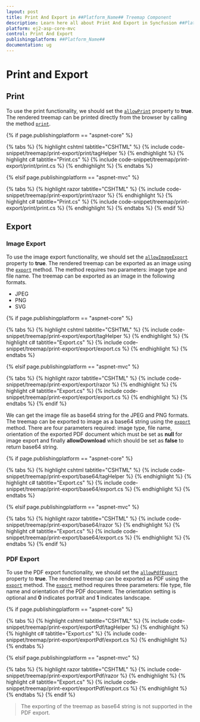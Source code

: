 ```yaml
---
layout: post
title: Print And Export in ##Platform_Name## Treemap Component
description: Learn here all about Print And Export in Syncfusion ##Platform_Name## Treemap component and more.
platform: ej2-asp-core-mvc
control: Print And Export
publishingplatform: ##Platform_Name##
documentation: ug
---
```


# Print and Export

## Print

To use the print functionality, we should set the [`allowPrint`](https://ej2.syncfusion.com/documentation/api/treemap/#allowprint) property to **true**. The rendered treemap can be printed directly from the browser by calling the method [`print`](https://ej2.syncfusion.com/documentation/api/treemap/#print).

{% if page.publishingplatform == "aspnet-core" %}

{% tabs %}
{% highlight cshtml tabtitle="CSHTML" %}
{% include code-snippet/treemap/print-export/print/tagHelper %}
{% endhighlight %}
{% highlight c# tabtitle="Print.cs" %}
{% include code-snippet/treemap/print-export/print/print.cs %}
{% endhighlight %}
{% endtabs %}

{% elsif page.publishingplatform == "aspnet-mvc" %}

{% tabs %}
{% highlight razor tabtitle="CSHTML" %}
{% include code-snippet/treemap/print-export/print/razor %}
{% endhighlight %}
{% highlight c# tabtitle="Print.cs" %}
{% include code-snippet/treemap/print-export/print/print.cs %}
{% endhighlight %}
{% endtabs %}
{% endif %}



## Export

### Image Export

To use the image export functionality, we should set the [`allowImageExport`](https://ej2.syncfusion.com/documentation/api/treemap/#allowimageexport) property to **true**. The rendered treemap can be exported as an image using the [`export`](https://ej2.syncfusion.com/documentation/api/treemap/#export) method. The method requires two parameters: image type and file name. The treemap can be exported as an image in the following formats.

* JPEG
* PNG
* SVG

{% if page.publishingplatform == "aspnet-core" %}

{% tabs %}
{% highlight cshtml tabtitle="CSHTML" %}
{% include code-snippet/treemap/print-export/export/tagHelper %}
{% endhighlight %}
{% highlight c# tabtitle="Export.cs" %}
{% include code-snippet/treemap/print-export/export/export.cs %}
{% endhighlight %}
{% endtabs %}

{% elsif page.publishingplatform == "aspnet-mvc" %}

{% tabs %}
{% highlight razor tabtitle="CSHTML" %}
{% include code-snippet/treemap/print-export/export/razor %}
{% endhighlight %}
{% highlight c# tabtitle="Export.cs" %}
{% include code-snippet/treemap/print-export/export/export.cs %}
{% endhighlight %}
{% endtabs %}
{% endif %}



We can get the image file as base64 string for the JPEG and PNG formats. The treemap can be exported to image as a base64 string using the [`export`](https://ej2.syncfusion.com/documentation/api/treemap/#export) method. There are four parameters required: image type, file name, orientation of the exported PDF document which must be set as **null** for image export and finally **allowDownload** which should be set as **false** to return base64 string.

{% if page.publishingplatform == "aspnet-core" %}

{% tabs %}
{% highlight cshtml tabtitle="CSHTML" %}
{% include code-snippet/treemap/print-export/base64/tagHelper %}
{% endhighlight %}
{% highlight c# tabtitle="Export.cs" %}
{% include code-snippet/treemap/print-export/base64/export.cs %}
{% endhighlight %}
{% endtabs %}

{% elsif page.publishingplatform == "aspnet-mvc" %}

{% tabs %}
{% highlight razor tabtitle="CSHTML" %}
{% include code-snippet/treemap/print-export/base64/razor %}
{% endhighlight %}
{% highlight c# tabtitle="Export.cs" %}
{% include code-snippet/treemap/print-export/base64/export.cs %}
{% endhighlight %}
{% endtabs %}
{% endif %}



### PDF Export

To use the PDF export functionality, we should set the [`allowPdfExport`](https://ej2.syncfusion.com/documentation/api/treemap/#allowpdfexport) property to **true**. The rendered treemap can be exported as PDF using the [`export`](https://ej2.syncfusion.com/documentation/api/treemap/#export) method. The [`export`](https://ej2.syncfusion.com/documentation/api/treemap/#export) method requires three parameters: file type, file name and orientation of the PDF document. The orientation setting is optional and **0** indicates portrait and **1** indicates landscape.

{% if page.publishingplatform == "aspnet-core" %}

{% tabs %}
{% highlight cshtml tabtitle="CSHTML" %}
{% include code-snippet/treemap/print-export/exportPdf/tagHelper %}
{% endhighlight %}
{% highlight c# tabtitle="Export.cs" %}
{% include code-snippet/treemap/print-export/exportPdf/export.cs %}
{% endhighlight %}
{% endtabs %}

{% elsif page.publishingplatform == "aspnet-mvc" %}

{% tabs %}
{% highlight razor tabtitle="CSHTML" %}
{% include code-snippet/treemap/print-export/exportPdf/razor %}
{% endhighlight %}
{% highlight c# tabtitle="Export.cs" %}
{% include code-snippet/treemap/print-export/exportPdf/export.cs %}
{% endhighlight %}
{% endtabs %}
{% endif %}



>The exporting of the treemap as base64 string is not supported in the PDF export.